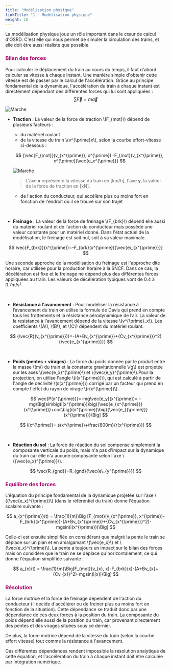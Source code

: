 ```yaml
---
title: "Modélisation physique"
linkTitle: "1 - Modélisation physique"
weight: 10
---
```


<!-- script to auto-render KaTeX extension : $$...$$ for outline formula, \\(...\\) for inline formula -->
<link rel="stylesheet" href="https://cdn.jsdelivr.net/npm/katex@0.15.3/dist/katex.min.css" integrity="sha384-KiWOvVjnN8qwAZbuQyWDIbfCLFhLXNETzBQjA/92pIowpC0d2O3nppDGQVgwd2nB" crossorigin="anonymous">
<script defer src="https://cdn.jsdelivr.net/npm/katex@0.15.3/dist/katex.min.js" integrity="sha384-0fdwu/T/EQMsQlrHCCHoH10pkPLlKA1jL5dFyUOvB3lfeT2540/2g6YgSi2BL14p" crossorigin="anonymous"></script>
<script defer src="https://cdn.jsdelivr.net/npm/katex@0.15.3/dist/contrib/auto-render.min.js" integrity="sha384-+XBljXPPiv+OzfbB3cVmLHf4hdUFHlWNZN5spNQ7rmHTXpd7WvJum6fIACpNNfIR" crossorigin="anonymous"
    onload="renderMathInElement(document.body);"></script>
<script src="https://polyfill.io/v3/polyfill.min.js?features=es6"></script>
<script id="MathJax-script" async src="https://cdn.jsdelivr.net/npm/mathjax@3/es5/tex-mml-chtml.js"></script>

La modélisation physique joue un rôle important dans le cœur de calcul d'OSRD. C'est elle qui nous permet de simuler la circulation des trains, et elle doit être aussi réaliste que possible.

<font color=#aa026d>

### Bilan des forces

</font>

Pour calculer le déplacement du train au cours du temps, il faut d'abord calculer sa vitesse à chaque instant.
Une manière simple d'obtenir cette vitesse est de passer par le calcul de l'accélération.
Grâce au principe fondamental de la dynamique, l'accélération du train à chaque instant est directement dépendant
des différentes forces qui lui sont appliquées : $$ \sum \vec{F}=m\vec{a} $$

![Marche](../forces.png)

- **Traction** : La valeur de la force de traction \\(F\_{mot}\\) dépend de plusieurs facteurs :

  - du matériel roulant
  - de la vitesse du train \\(v^{\prime}x\\), selon la courbe effort-vitesse ci-dessous :

  $$ {\vec{F_{mot}}(v_{x^{\prime}}, x^{\prime})=F_{mot}(v_{x^{\prime}}, x^{\prime})\vec{e_x^{\prime}}} $$

  ![Marche](../effort-vitesse.png "Exemple de courbe effort-vitesse d'un train")

  > L'axe **x** représente la vitesse du train en [km/h], l'axe **y**, la valeur de la force de traction en [kN].

  - de l'action du conducteur, qui accélère plus ou moins fort en fonction de l'endroit où il se trouve sur son trajet

<br>

- **Freinage** : La valeur de la force de freinage \\(F\_{brk}\\) dépend elle aussi du matériel roulant et de l'action du conducteur mais possède une valeur constante pour un matériel donné. Dans l'état actuel de la modélisation, le freinage est soit nul, soit à sa valeur maximale.

$$ \vec{F_{brk}}(x^{\prime})=-F_{brk}(x^{\prime}){\vec{e\_{x^{\prime}}}} $$

Une seconde approche de la modélisation du freinage est l'approche dite horaire, car utilisée pour la production horaire à la SNCF. Dans ce cas, la décélération est fixe et le freinage ne dépend plus des différentes forces appliquées au train. Les valeurs de décélération typiques vont de 0.4 à 0.7m/s².

<br>

- **Résistance à l'avancement** : Pour modéliser la résistance à l’avancement du train on utilise la formule de Davis qui prend en compte tous les frottements et la résistance aérodynamique de l’air. La valeur de la resistance à l'avancement dépend de la vitesse \\(v^{\prime}\_x\\). Les coefficients \\(A\\), \\(B\\), et \\(C\\) dépendent du matériel roulant.

$$ {\vec{R}(v_{x^{\prime}})}=-(A+Bv_{x^{\prime}}+{Cv_{x^{\prime}}}^2){\vec{e_{x^{\prime}}}} $$

<br>

- **Poids (pentes + virages)** : La force du poids donnée par le produit entre la masse \\(m\\) du train et la constante gravitationnelle \\(g\\) est projetée sur les axes \\(\vec{e_x}^{\prime}\\) et \\(\vec{e_y}^{\prime}\\).Pour la projection, on utilise l'angle \\(i(x^{\prime})\\), qui est calculé à partir de l'angle de déclivité \\(s(x^{\prime})\\) corrigé par un facteur qui prend en compte l'effet du rayon de virage \\(r(x^{\prime})\\).

$$
  \vec{P(x^{\prime})}=-mg\vec{e_y}(x^{\prime})=
  -mg\Big[sin\big(i(x^{\prime})\big){\vec{e_{x^{\prime}}}(x^{\prime})}+cos\big(i(x^{\prime})\big){\vec{e_{{\prime}}}(x^{\prime})}\Big]
$$

$$ i(x^{\prime})= s(x^{\prime})+\frac{800m}{r(x^{\prime})} $$

<br>

- **Réaction du sol** : La force de réaction du sol compense simplement la composante verticale du poids, mais n'a pas d'impact sur la dynamique du train car elle n'a aucune composante selon l'axe \\({\vec{e_x}^{\prime}}\\).

$$ \vec{R_{gnd}}=R_{gnd}{\vec{e\_{y^{\prime}}}} $$

<font color=#aa026d>

### Equilibre des forces

</font>

L'équation du principe fondamental de la dynamique projetée sur l'axe \\({\vec{e_x}^{\prime}}\\) (dans le référentiel du train) donne l'équation scalaire suivante :

$$
a_{x^{\prime}}(t) = \frac{1}{m}\Big
[F_{mot}(v_{x^{\prime}}, x^{\prime})-F_{brk}(x^{\prime})-(A+Bv_{x^{\prime}}+{Cv_{x^{\prime}}}^2)-mgsin(i(x^{\prime}))\Big]
$$

Celle-ci est ensuite simplifiée en considérant que malgré la pente le train se déplace sur un plan et en amalgamant
\\(\vec{e_x}\\) et \\(\vec{e_x}^{\prime}\\). La pente a toujours un impact sur le bilan des forces mais on considère que le train ne se déplace qu'horizontalement, ce qui donne l'équation simplifiée suivante :

$$ a_{x}(t) = \frac{1}{m}\Big[F_{mot}(v_{x}, x)-F_{brk}(x)-(A+Bv_{x}+{Cv_{x}}^2)-mgsin(i(x))\Big] $$

<font color=#aa026d>

### Résolution

</font>

La force motrice et la force de freinage dépendent de l'action du conducteur (il décide d'accélérer ou de freiner plus ou moins fort en fonction de la situation). Cette dépendance se traduit donc par une dépendance de ces deux forces à la position du train. La composante du poids dépend elle aussi de la position du train, car provenant directement des pentes et des virages situées sous ce dernier.

De plus, la force motrice dépend de la vitesse du train (selon la courbe effort vitesse) tout comme la résistance à
l'avancement.

Ces différentes dépendances rendent impossible la résolution analytique de cette équation, et l'accélération du train à chaque instant doit être calculée par intégration numérique.
